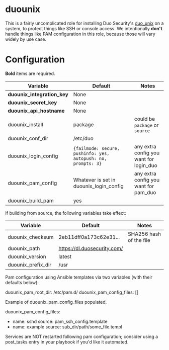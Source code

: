 # duounix

This is a fairly uncomplicated role for installing Duo Security's
[duo_unix](https://duo.com/docs/duounix) on a system, to protect things like SSH
or console access. We intentionally **don't** handle things like PAM
configuration in this role, because those will vary widely by use case.

# Configuration

**Bold** items are required.

| Variable                      | Default                                                       | Notes                                     |
| --------                      | -------                                                       | -----                                     |
| **duounix_integration_key**   | None                                                          |                                           |
| **duounix_secret_key**        | None                                                          |                                           |
| **duounix_api_hostname**      | None                                                          |                                           |
| duounix_install               | package                                                       | could be `package` or `source`            |
| duounix_conf_dir              | /etc/duo                                                      |                                           |
| duounix_login_config          | `{failmode: secure, pushinfo: yes, autopush: no, prompts: 3}` | any extra config you want for login_duo   |
| duounix_pam_config            | Whatever is set in duounix_login_config                       | any extra config you want for pam_duo     |
| duounix_build_pam             | yes                                                           |                                           |

If building from source, the following variables take effect:

| Variable                      | Default                                                       | Notes                                     |
| --------                      | -------                                                       | -----                                     |
| duounix_checksum              | 2eb11dff0a173c62e31...                                        | SHA256 hash of the file                   |
| duounix_path                  | https://dl.duosecurity.com/                                   |                                           |
| duounix_version               | latest                                                        |                                           |
| duounix_prefix_dir            | /usr                                                          |                                           |

Pam configuration using Ansible templates via two variables (with their
defaults below):

duounix_pam_root_dir: /etc/pam.d/
duounix_pam_config_files: []

Example of duounix_pam_config_files populated.

duounix_pam_config_files:
  - name: sshd
    source: pam_ssh_config.template
  - name: example
    source: sub_dir/path/some_file.templ

Services are NOT restarted following pam configuration; consider using a
post_tasks entry in your playbook if you'd like it automated.

